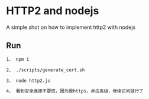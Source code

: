 # HTTP2 and nodejs

A simple shot on how to implement http2 with nodejs

## Run

```sh
1、 npm i
```
```sh
2、 ./scripts/generate_cert.sh 
```
```sh
3、 node http2.js
```
```sh
4、 看到安全连接不要慌，因为是https，点击高级，继续访问就行了
``` 
